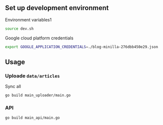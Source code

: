 

## Set up development environment

Environment variables1

```bash
source dev.sh
```

Google cloud platform credentials

```bash
export GOOGLE_APPLICATION_CREDENTIALS=./blog-minilla-276dbb450e29.json
```

## Usage

### Uploade `data/articles`

Sync all

```bash
go build main_uploader/main.go
```

### API

```bash
go build main_api/main.go
```